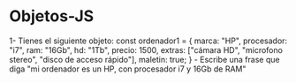# Objetos-JS
1- Tienes el siguiente objeto:  const ordenador1 = {  marca: "HP",  procesador: "i7",  ram: "16Gb",  hd: "1Tb",  precio: 1500,  extras: ["cámara HD", "microfono stereo", "disco de acceso rápido"],  maletin: true;  }  - Escribe una frase que diga "mi ordenador es un HP, con procesador i7 y 16Gb de RAM" 
